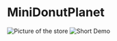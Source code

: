 # MiniDonutPlanet

![Picture of the store](https://i.gyazo.com/d01b612a23087d2c5e664986049341ff.png)
![Short Demo](https://i.gyazo.com/d1bff07601e11fe1dd208422274b4df8.gif)
